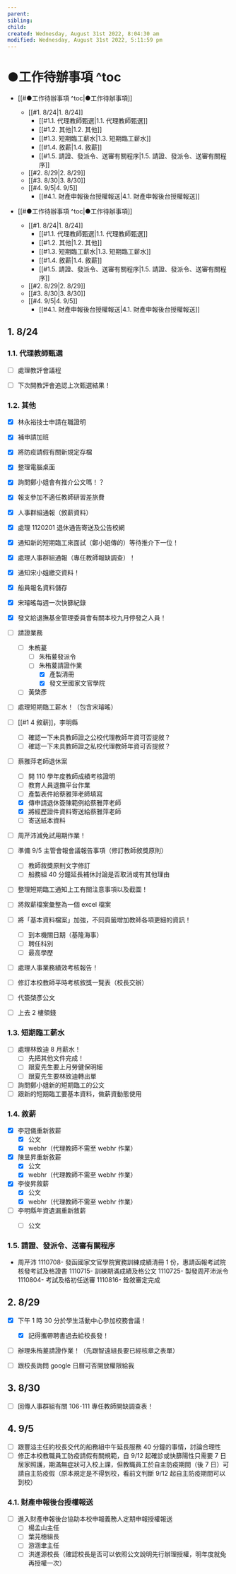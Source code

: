 ```yaml
---
parent: 
sibling: 
child: 
created: Wednesday, August 31st 2022, 8:04:30 am
modified: Wednesday, August 31st 2022, 5:11:59 pm
---
```


# ●工作待辦事項 ^toc

- [[#●工作待辦事項 ^toc|●工作待辦事項]]
	- [[#1. 8/24|1. 8/24]]
		- [[#1.1. 代理教師甄選|1.1. 代理教師甄選]]
		- [[#1.2. 其他|1.2. 其他]]
		- [[#1.3. 短期臨工薪水|1.3. 短期臨工薪水]]
		- [[#1.4. 敘薪|1.4. 敘薪]]
		- [[#1.5. 請證、發派令、送審有關程序|1.5. 請證、發派令、送審有關程序]]
	- [[#2. 8/29|2. 8/29]]
	- [[#3. 8/30|3. 8/30]]
	- [[#4. 9/5|4. 9/5]]
		- [[#4.1. 財產申報後台授權報送|4.1. 財產申報後台授權報送]]

- [[#●工作待辦事項 ^toc|●工作待辦事項]]
	- [[#1. 8/24|1. 8/24]]
		- [[#1.1. 代理教師甄選|1.1. 代理教師甄選]]
		- [[#1.2. 其他|1.2. 其他]]
		- [[#1.3. 短期臨工薪水|1.3. 短期臨工薪水]]
		- [[#1.4. 敘薪|1.4. 敘薪]]
		- [[#1.5. 請證、發派令、送審有關程序|1.5. 請證、發派令、送審有關程序]]
	- [[#2. 8/29|2. 8/29]]
	- [[#3. 8/30|3. 8/30]]
	- [[#4. 9/5|4. 9/5]]
		- [[#4.1. 財產申報後台授權報送|4.1. 財產申報後台授權報送]]
## 1. 8/24
### 1.1. 代理教師甄選
- [ ] 處理教評會議程
- [ ] 下次開教評會追認上次甄選結果！



### 1.2. 其他
- [x] 林永裕技士申請在職證明
- [x] 補申請加班
- [x] 將防疫請假有關新規定存檔
- [x] 整理電腦桌面
- [x] 詢問鄭小姐會有推介公文嗎！？
- [x] 報支參加不適任教師研習差旅費
- [x] 人事群組通報（敘薪資料）
- [x] 處理 1120201 退休通告寄送及公告校網
- [x] 通知新的短期臨工來面試（鄭小姐傳的）等待推介下一位！
- [x] 處理人事群組通報（專任教師報缺調查）！
- [x] 通知宋小姐繳交資料！
- [x] 船員報名資料儲存
- [x] 宋璿暚每週一次快篩紀錄
- [x] 發文給退撫基金管理委員會有關本校九月停發之人員！
- [ ] 請證業務
	- [ ] 朱栯萲
		- [ ] 朱栯萲發派令
		- [ ] 朱栯萲請證作業
			- [x] 產製清冊
			- [x] 發文至國家文官學院
	- [ ] 黃棨彥
- [ ] 處理短期臨工薪水！（包含宋璿暚）
- [ ] [[#1 4 敘薪]]，李明縣
	- [ ] 確認一下未具教師證之公校代理教師年資可否提敘？
	- [ ] 確認一下未具教師證之私校代理教師年資可否提敘？
- [ ] 蔡雅萍老師退休案
	- [ ] 開 110 學年度教師成績考核證明
	- [ ] 教育人員退撫平台作業
	- [ ] 產製表件給蔡雅萍老師填寫
	- [x] 傳申請退休簽陳範例給蔡雅萍老師
	- [x] 將經歷證件資料寄送給蔡雅萍老師
	- [ ] 寄送紙本資料
- [ ] 周芹沛減免試用期作業！
- [ ] 準備 9/5 主管會報會議報告事項（修訂教師敘獎原則）
	- [ ] 教師敘獎原則文字修訂
	- [ ] 船務組 40 分鐘延長補休討論是否取消或有其他理由
- [ ] 整理短期臨工通知上工有關注意事項以及截圖！
- [ ] 將敘薪檔案彙整為一個 excel 檔案
- [ ] 將「基本資料檔案」加強，不同頁籤增加教師各項更細的資訊！
	- [ ] 到本機關日期（基隆海事）
	- [ ] 聘任科別
	- [ ] 最高學歷
- [ ] 處理人事業務績效考核報告！
- [ ] 修訂本校教師平時考核敘獎一覽表（校長交辦）
- [ ] 代簽棨彥公文
- [ ] 上去 2 樓領錢


### 1.3. 短期臨工薪水
- [ ] 處理林致迪 8 月薪水！
	- [ ] 先把其他文件完成！
	- [ ] 跟夏先生要上月勞健保明細
	- [ ] 跟夏先生要林致迪轉出單
- [ ] 詢問鄭小姐新的短期臨工的公文
- [ ] 跟新的短期臨工要基本資料，做薪資動態使用

### 1.4. 敘薪
- [x] 李冠儀重新敘薪
	- [x] 公文
	- [x] webhr（代理教師不需至 webhr 作業）
- [x] 陳昱昇重新敘薪
	- [x] 公文
	- [x] webhr（代理教師不需至 webhr 作業）
- [x] 李俊昇敘薪
	- [x] 公文
	- [x] webhr（代理教師不需至 webhr 作業）
- [ ] 李明縣年資遺漏重新敘薪
	- [ ] 公文



### 1.5. 請證、發派令、送審有關程序
- 周芹沛
1110708- 發函國家文官學院實務訓練成績清冊 1 份，惠請函報考試院核發考試及格證書
1110715- 訓練期滿成績及格公文
1110725- 製發周芹沛派令
1110804- 考試及格初任送審
1110816- 銓敘審定完成


## 2. 8/29
- [x] 下午 1 時 30 分於學生活動中心參加校務會議！
	- [x] 記得攜帶聘書過去給校長發！
- [ ] 辦理朱栯萲請證作業！（先跟智遠組長要已經核章之表單）
- [ ] 跟校長詢問 google 日曆可否開放權限給我


## 3. 8/30
- [ ] 回傳人事群組有關 106-111 專任教師開缺調查表！


## 4. 9/5
- [ ] 跟豐溢主任約校長交代的船務組中午延長服務 40 分鐘的事情，討論合理性
- [ ] 修正本校教職員工防疫請假有關規範，自 9/12 起確診或快篩陽性只需要 7 日居家照護，期滿無症狀可入校上課，但教職員工於自主防疫期間（後 7 日）可請自主防疫假（原本規定是不得到校，看前文判斷 9/12 起自主防疫期間可以到校）

### 4.1. 財產申報後台授權報送
- [ ] 進入財產申報後台協助本校申報義務人定期申報授權報送
	- [ ] 楊孟山主任
	- [ ] 葉芫穗組長
	- [ ] 游涵聿主任
	- [ ] 洪進源校長（確認校長是否可以依照公文說明先行辦理授權，明年度就免再授權一次）
